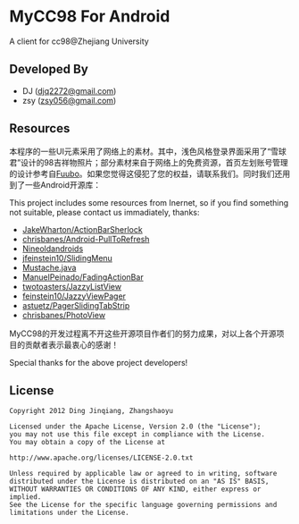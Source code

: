 MyCC98 For Android
===========
A client for cc98@Zhejiang University

Developed By
--------
* DJ (djq2272@gmail.com)
* zsy (zsy056@gmail.com)

Resources
-------
本程序的一些UI元素采用了网络上的素材。其中，浅色风格登录界面采用了“雪球君”设计的98吉祥物照片；部分素材来自于网络上的免费资源，首页左划账号管理的设计参考自[Fuubo][1]。如果您觉得这侵犯了您的权益，请联系我们。同时我们还用到了一些Android开源库：

This project includes some resources from Inernet, so if you find something not suitable, please contact us immadiately, thanks:

* [JakeWharton/ActionBarSherlock][2] 
* [chrisbanes/Android-PullToRefresh][3] 
* [Nineoldandroids][4]
* [jfeinstein10/SlidingMenu][5]
* [Mustache.java][6]
* [ManuelPeinado/FadingActionBar][7]
* [twotoasters/JazzyListView][8]
* [feinstein10/JazzyViewPager][9]
* [astuetz/PagerSlidingTabStrip][10]
* [chrisbanes/PhotoView][11]


MyCC98的开发过程离不开这些开源项目作者们的努力成果，对以上各个开源项目的贡献者表示最衷心的感谢！ 

Special thanks for the above project developers!				 				 

License
-------

    Copyright 2012 Ding Jinqiang, Zhangshaoyu
    
    Licensed under the Apache License, Version 2.0 (the "License");
    you may not use this file except in compliance with the License.
    You may obtain a copy of the License at
    
    http://www.apache.org/licenses/LICENSE-2.0.txt
    
    Unless required by applicable law or agreed to in writing, software
    distributed under the License is distributed on an "AS IS" BASIS,
    WITHOUT WARRANTIES OR CONDITIONS OF ANY KIND, either express or implied.
    See the License for the specific language governing permissions and
    limitations under the License.
				 
[1]: http://www.fuubo.me
[2]: http://actionbarsherlock.com/
[3]: https://github.com/chrisbanes/Android-PullToRefresh
[4]: http://nineoldandroids.com/ 
[5]: https://github.com/jfeinstein10/SlidingMenu
[6]: https://github.com/spullara/mustache.java
[7]: https://github.com/ManuelPeinado/FadingActionBar
[8]: https://github.com/twotoasters/JazzyListView
[9]: https://github.com/jfeinstein10/JazzyViewPager
[10]: https://github.com/astuetz/PagerSlidingTabStrip
[11]: https://github.com/chrisbanes/PhotoView 